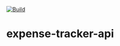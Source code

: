 [![Build](https://github.com/krishnapramodaradhi/expense-tracker-api/actions/workflows/main.yml/badge.svg)](https://github.com/krishnapramodaradhi/expense-tracker-api/actions/workflows/main.yml)

# expense-tracker-api
